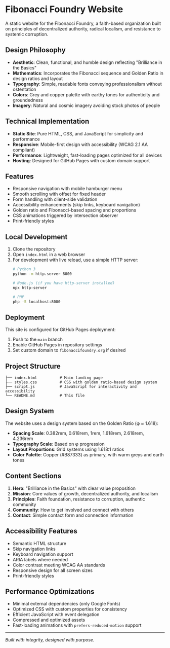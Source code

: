 # Fibonacci Foundry Website

A static website for the Fibonacci Foundry, a faith-based organization built on principles of decentralized authority, radical localism, and resistance to systemic corruption.

## Design Philosophy

- **Aesthetic**: Clean, functional, and humble design reflecting "Brilliance in the Basics"
- **Mathematics**: Incorporates the Fibonacci sequence and Golden Ratio in design ratios and layout
- **Typography**: Simple, readable fonts conveying professionalism without ostentation
- **Colors**: Grey and copper palette with earthy tones for authenticity and groundedness
- **Imagery**: Natural and cosmic imagery avoiding stock photos of people

## Technical Implementation

- **Static Site**: Pure HTML, CSS, and JavaScript for simplicity and performance
- **Responsive**: Mobile-first design with accessibility (WCAG 2.1 AA compliant)
- **Performance**: Lightweight, fast-loading pages optimized for all devices
- **Hosting**: Designed for GitHub Pages with custom domain support

## Features

- Responsive navigation with mobile hamburger menu
- Smooth scrolling with offset for fixed header
- Form handling with client-side validation
- Accessibility enhancements (skip links, keyboard navigation)
- Golden ratio and Fibonacci-based spacing and proportions
- CSS animations triggered by intersection observer
- Print-friendly styles

## Local Development

1. Clone the repository
2. Open `index.html` in a web browser
3. For development with live reload, use a simple HTTP server:
   ```bash
   # Python 3
   python -m http.server 8000
   
   # Node.js (if you have http-server installed)
   npx http-server
   
   # PHP
   php -S localhost:8000
   ```

## Deployment

This site is configured for GitHub Pages deployment:

1. Push to the `main` branch
2. Enable GitHub Pages in repository settings
3. Set custom domain to `fibonaccifoundry.org` if desired

## Project Structure

```
├── index.html          # Main landing page
├── styles.css          # CSS with golden ratio-based design system
├── script.js           # JavaScript for interactivity and accessibility
└── README.md           # This file
```

## Design System

The website uses a design system based on the Golden Ratio (φ ≈ 1.618):

- **Spacing Scale**: 0.382rem, 0.618rem, 1rem, 1.618rem, 2.618rem, 4.236rem
- **Typography Scale**: Based on φ progression
- **Layout Proportions**: Grid systems using 1.618:1 ratios
- **Color Palette**: Copper (#B87333) as primary, with warm greys and earth tones

## Content Sections

1. **Hero**: "Brilliance in the Basics" with clear value proposition
2. **Mission**: Core values of growth, decentralized authority, and localism
3. **Principles**: Faith foundation, resistance to corruption, authentic community
4. **Community**: How to get involved and connect with others
5. **Contact**: Simple contact form and connection information

## Accessibility Features

- Semantic HTML structure
- Skip navigation links
- Keyboard navigation support
- ARIA labels where needed
- Color contrast meeting WCAG AA standards
- Responsive design for all screen sizes
- Print-friendly styles

## Performance Optimizations

- Minimal external dependencies (only Google Fonts)
- Optimized CSS with custom properties for consistency
- Efficient JavaScript with event delegation
- Compressed and optimized assets
- Fast-loading animations with `prefers-reduced-motion` support

---

*Built with integrity, designed with purpose.*
